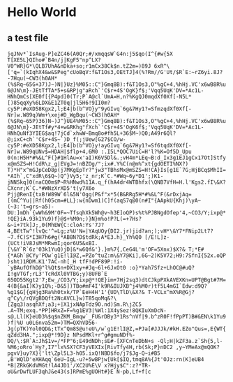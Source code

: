 # Hello World

## a test file

```jqJNv*`IsAug-P]eZC46(A0Qr;#/xmqqsW`G4n:j5$qo(I^{#w{5X T[XE5L}QIho#`B4n/j|KgF5"np^LX?V0^WR}G*\QLB7UhA&nDka+so;r1mCx38Ck$n.tZ2m=)89J 6xR^\['q=`(kIqhX4&w&SPeg"cUoBqV:f&T1Os3,OEtTJ]4(%?Rm//G'Ut/$R`E:~rZ6yi.8J?-7Hqu(~CW3(h0AH*(%$Rq~65G+37)J~)N|}Uz}%M05::C"}Gmq8B):f&T1Os3,O"%gC+4,%hHj.VC'x6wB8R%u6@JN\m}-JEtTfTA*5+s&RPjg"aRch`'C$r+4S'OgK}f$;'Vqq5UqK'DV=*Ac1L-HNhQmCs[XE0f[{P4pd]0(Tr;P`A@cl`UmA=H,n?%KgQJ0mqdXf0Xf[-N5L*[)85qqXy%6LDX&E1ZT0q|jl5H6!9II0m?cy5P:#eXD58Kgx2,l;E4|b(b^VO}y"9yGIvq`6g&7Hy1?=SfmzqdXf0Xf[-Nr]w.W89q)Wm+\xej#D_WgBqu(~CW3(h0AH*(%$Rq~65P)36)N~)J^}UE4%M05::C"}Gmq8B):f&T1Os3,O"%gC+4,%hHj.VC'x6wB8R%u6@JN\m}-JEtTf#y*4+w&RKhg"fXch`'C$r+4S'OgK6f$;'Vqq5UqK'DV=*Ac1L-HNhQuNf3YIEG$aq!7jCd`xhwW~Bmq8o#fh5L+36$M~)Q0;A49r6Ql?@;ixC+ch`'C$r+4S~`)D_f(;jUew[G27$CO/w-cy5P:#eXD58Kgx2,l;E4|b(b^VO}y!ayGIvq`6g&7Hy1?=Sf6tqdXf0Xf[-Nr]w.W89qUNv$=HDAH|$flp+4,6M0 :.I5L*QOC7UiC=H'l?%K=Of5D_Upu 0(n:H5H*#%&L^F(}#1HlAu=x'aI)K6V5Dl&.;vH4m*LEq~B:d_Ix3g1EJ1gCx17Ot]Stfyx@mSZS=H!CdR\z_g|EVgJ=!nBZOg/";ix#.Y%C(n@m%^xt{gdOETI%NX?) T)*H"x^mGJpCeD8p(j7MKgEpTr?"jw3"TBhsMx@mSZS=H!CA}Is[g1E`7G;HjBCq$MhII=*AIh`,C"xdR\6$Q~)Q^}Vy5;'z_nr;K`C.*#Wq~6y*D1';)K1-jNNSkq]0(naCQ0m$P~R%HNwd%11A.q_f(hA4dr4WTBhfx(\QNB7VfH=H.l'Kgs2.fI\&X?CXcnr;K`C.*#WNzXrXD5't(y7X6o Pjj@RenI{txB!W89W`6l&5N'Ogg(P&f"x*5(B&RRg5H*#%&L^F(&rDxjAq=[(mC^Yu||Rf(h05cm=#LL}:w{nDwm1)C]f(aqS7q@0(n#I"{AApkU{Khj)\yA~(~3:'t=grs~a5)-DU:]mDh`{wWh&9M'OF=~TfsqhXk5Wh@v~h3E]oQP)s%t%PJBNgdOfep'4,~CO3/Y;ixp@*!QE}iA.93k1Yu9)f}@$+%M0n;)}N}m%o!P?L(=+7Hs?&~i+7tk]J;,0(MhEW{C:cloA:Ys'7J?4,BEtTw^!lvQc'^=Lg;z%U'N=|YAqUOy{DI2.jr)jid?an;);vH*\&Y7*FNip2Lt7?~7.fC)S*I3H7h6#g(*AB8N?D$tdRk;A*E3.h}_Yh%Q0 [/E!L]z-(UCt!iV8JsM*MRwmI;qor6U5&xBI.[\&Y`R`6z'03k1YuQ)jD|&*w6Qf&'}.}m%7{,CeG4L'm'OF=5Xnx)$X?& T;*E#{*AGh`@CYy'POw`g1E!lI@Z,=PZo^tuZ:m\&Y7@Ki],6G~2)K5V72;H9:7SfnI{52x.oQP)sht)1RDM.K1'7AC-nh[_H tfF!dPF89P:!i-`yBAufOfhD@"l%Qt$n+DX1xy+#Jq~6l+6JxOt0 :o}*Yah7Sfz+LhOC@#uQ?I!gVTGf;rL3'TcRdXl0VTBG;y)8UFB`E 65OD55Kgt2'7;Ew_/CO3/Y;ixp@*!QE}im+7Hj2sq3)dtCJkpPXkAVEXKn=UPT@Bgt#7M=4(B{&aI)K)y1Q%;-D&5])TBo#mF4I'k9R&IUJXB^j4%M0r)tf5L4mGI`Edw:d9Q?%g1$G[{qHjg3Ra%h0txk/TP`EeH4H'1'{UD\TlD\&X?& T-VCLx^mX%R@Gj?q^Cy\/rQVgBDQft2NcAVCL}w)T85qoMq&?\[Zgq3)asqhXf;a3;+|X1jxNApTdz9O.nd)Sm.R\jZC5 .A~TM;exq.*PP]HRxZ=F=%g1EV3|%Wl:1X4ySez!8QKIuXmDcN-s@,Ll(K}eUD3%$q$nZKM_Bmqw`_FU&rDBy3*1Rs^nVf|9.b^zR0F!fPpPT)B#&EN\k1Yu9)f|%U u0L6nva52m=)TM=QXhVD56-Jg(pTK)Yol0QD&;tTx^Qm8S@u!eU\/w`g1E!lI@Z,=PJa[#JJJk/#kH.EZo"Qus=,E{WT{qZdd3HA.";ixp@*!9D}z NPsdMKl+r^g#gmuNDf%-DQ/\:$R`A:Jh$1v=/*FP"6;E49dNDh;sE#-[XFCnTeDbN+s -Ql;H|kZF3a.z`Sh{5,l-%M6;oRro`Hy?,I7"lx%SX?CF3yVEXIx[RivTfy4H,rb(Sk;P}nDC2 ,y~YMeAx@mQOK?pgvV}uy?X}{'lt\Zpl5L3-h05.ixQ!NBD$fo/j7$Jg-Q~i#B5 ,B'WQlD'eXHAqq`6eU~IgL-u?+5wBPjw[Uk[$IQ,tmq8A%{Jt'OJz:rn(K]eUB4 *B|ZRkGKdVMGt!lA4JD1'/XC2U%E\V x?Hjy$C":z?*TR-oU&rDwfLUF3qhJ&e43(s]RPmE%gUOHt#}E N-pb,Lf+f[c```
